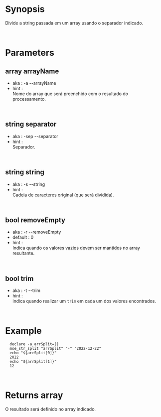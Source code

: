 # Synopsis

Divide a string passada em um array usando o separador indicado.



&nbsp;

# Parameters

## array arrayName

- aka       : -a --arrayName
- hint      :  
  Nome do array que será preenchido com o resultado do processamento.

&nbsp;


## string separator

- aka       : -sep --separator
- hint      :  
  Separador.

&nbsp;


## string string

- aka       : -s --string
- hint      :  
  Cadeia de caracteres original (que será dividida).

&nbsp;


## bool removeEmpty

- aka       : -r --removeEmpty
- default   : 0
- hint      :  
  Indica quando os valores vazios devem ser mantidos no array resultante.

&nbsp;


## bool trim

- aka       : -t --trim
- hint      :  
  indica quando realizar um `trim` em cada um dos valores encontrados.

&nbsp;



# Example

``` shell
  declare -a arrSplit=()
  mse_str_split "arrSplit" "-" "2022-12-22"
  echo "${arrSplit[0]}"
  2022
  echo "${arrSplit[1]}"
  12
```


&nbsp;

# Returns array

O resultado será definido no array indicado.